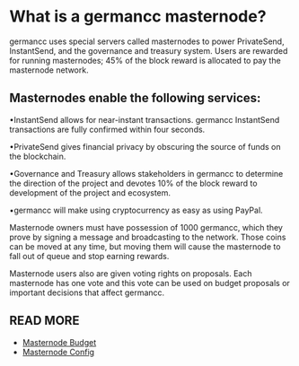 What is a germancc masternode?
===========================

germancc uses special servers called masternodes to power PrivateSend, InstantSend, and the governance and treasury system. Users are rewarded for running masternodes; 45% of the block reward is allocated to pay the masternode network.

Masternodes enable the following services:
-------------------------------------------
•InstantSend allows for near-instant transactions. germancc InstantSend transactions are fully confirmed within four seconds.

•PrivateSend gives financial privacy by obscuring the source of funds on the blockchain.

•Governance and Treasury allows stakeholders in germancc to determine the direction of the project and devotes 10% of the block reward to development of the project and ecosystem.

•germancc will make using cryptocurrency as easy as using PayPal.


Masternode owners must have possession of 1000 germancc, which they prove by signing a message and broadcasting to the network. Those coins can be moved at any time, but moving them will cause the masternode to fall out of queue and stop earning rewards.


Masternode users also are given voting rights on proposals. Each masternode has one vote and this vote can be used on budget proposals or important decisions that affect germancc.

READ MORE
----------
- [Masternode Budget](masternode-budget.md)
- [Masternode Config](masternode_conf.md)
